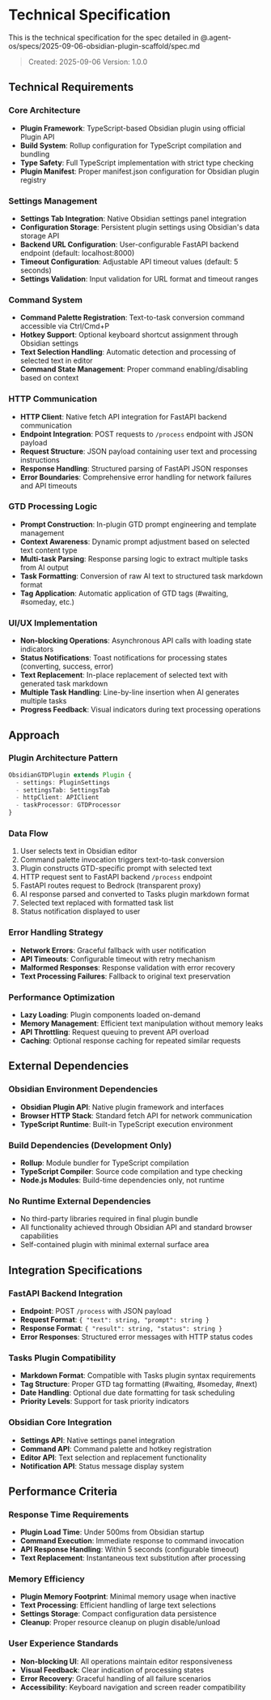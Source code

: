 # Technical Specification

This is the technical specification for the spec detailed in @.agent-os/specs/2025-09-06-obsidian-plugin-scaffold/spec.md

> Created: 2025-09-06
> Version: 1.0.0

## Technical Requirements

### Core Architecture
- **Plugin Framework**: TypeScript-based Obsidian plugin using official Plugin API
- **Build System**: Rollup configuration for TypeScript compilation and bundling
- **Type Safety**: Full TypeScript implementation with strict type checking
- **Plugin Manifest**: Proper manifest.json configuration for Obsidian plugin registry

### Settings Management
- **Settings Tab Integration**: Native Obsidian settings panel integration
- **Configuration Storage**: Persistent plugin settings using Obsidian's data storage API
- **Backend URL Configuration**: User-configurable FastAPI backend endpoint (default: localhost:8000)
- **Timeout Configuration**: Adjustable API timeout values (default: 5 seconds)
- **Settings Validation**: Input validation for URL format and timeout ranges

### Command System
- **Command Palette Registration**: Text-to-task conversion command accessible via Ctrl/Cmd+P
- **Hotkey Support**: Optional keyboard shortcut assignment through Obsidian settings
- **Text Selection Handling**: Automatic detection and processing of selected text in editor
- **Command State Management**: Proper command enabling/disabling based on context

### HTTP Communication
- **HTTP Client**: Native fetch API integration for FastAPI backend communication
- **Endpoint Integration**: POST requests to `/process` endpoint with JSON payload
- **Request Structure**: JSON payload containing user text and processing instructions
- **Response Handling**: Structured parsing of FastAPI JSON responses
- **Error Boundaries**: Comprehensive error handling for network failures and API timeouts

### GTD Processing Logic
- **Prompt Construction**: In-plugin GTD prompt engineering and template management
- **Context Awareness**: Dynamic prompt adjustment based on selected text content type
- **Multi-task Parsing**: Response parsing logic to extract multiple tasks from AI output
- **Task Formatting**: Conversion of raw AI text to structured task markdown format
- **Tag Application**: Automatic application of GTD tags (#waiting, #someday, etc.)

### UI/UX Implementation
- **Non-blocking Operations**: Asynchronous API calls with loading state indicators
- **Status Notifications**: Toast notifications for processing states (converting, success, error)
- **Text Replacement**: In-place replacement of selected text with generated task markdown
- **Multiple Task Handling**: Line-by-line insertion when AI generates multiple tasks
- **Progress Feedback**: Visual indicators during text processing operations

## Approach

### Plugin Architecture Pattern
```typescript
ObsidianGTDPlugin extends Plugin {
  - settings: PluginSettings
  - settingsTab: SettingsTab
  - httpClient: APIClient
  - taskProcessor: GTDProcessor
}
```

### Data Flow
1. User selects text in Obsidian editor
2. Command palette invocation triggers text-to-task conversion
3. Plugin constructs GTD-specific prompt with selected text
4. HTTP request sent to FastAPI backend `/process` endpoint
5. FastAPI routes request to Bedrock (transparent proxy)
6. AI response parsed and converted to Tasks plugin markdown format
7. Selected text replaced with formatted task list
8. Status notification displayed to user

### Error Handling Strategy
- **Network Errors**: Graceful fallback with user notification
- **API Timeouts**: Configurable timeout with retry mechanism
- **Malformed Responses**: Response validation with error recovery
- **Text Processing Failures**: Fallback to original text preservation

### Performance Optimization
- **Lazy Loading**: Plugin components loaded on-demand
- **Memory Management**: Efficient text manipulation without memory leaks
- **API Throttling**: Request queuing to prevent API overload
- **Caching**: Optional response caching for repeated similar requests

## External Dependencies

### Obsidian Environment Dependencies
- **Obsidian Plugin API**: Native plugin framework and interfaces
- **Browser HTTP Stack**: Standard fetch API for network communication
- **TypeScript Runtime**: Built-in TypeScript execution environment

### Build Dependencies (Development Only)
- **Rollup**: Module bundler for TypeScript compilation
- **TypeScript Compiler**: Source code compilation and type checking
- **Node.js Modules**: Build-time dependencies only, not runtime

### No Runtime External Dependencies
- No third-party libraries required in final plugin bundle
- All functionality achieved through Obsidian API and standard browser capabilities
- Self-contained plugin with minimal external surface area

## Integration Specifications

### FastAPI Backend Integration
- **Endpoint**: POST `/process` with JSON payload
- **Request Format**: `{ "text": string, "prompt": string }`
- **Response Format**: `{ "result": string, "status": string }`
- **Error Responses**: Structured error messages with HTTP status codes

### Tasks Plugin Compatibility
- **Markdown Format**: Compatible with Tasks plugin syntax requirements
- **Tag Structure**: Proper GTD tag formatting (#waiting, #someday, #next)
- **Date Handling**: Optional due date formatting for task scheduling
- **Priority Levels**: Support for task priority indicators

### Obsidian Core Integration
- **Settings API**: Native settings panel integration
- **Command API**: Command palette and hotkey registration
- **Editor API**: Text selection and replacement functionality
- **Notification API**: Status message display system

## Performance Criteria

### Response Time Requirements
- **Plugin Load Time**: Under 500ms from Obsidian startup
- **Command Execution**: Immediate response to command invocation
- **API Response Handling**: Within 5 seconds (configurable timeout)
- **Text Replacement**: Instantaneous text substitution after processing

### Memory Efficiency
- **Plugin Memory Footprint**: Minimal memory usage when inactive
- **Text Processing**: Efficient handling of large text selections
- **Settings Storage**: Compact configuration data persistence
- **Cleanup**: Proper resource cleanup on plugin disable/unload

### User Experience Standards
- **Non-blocking UI**: All operations maintain editor responsiveness
- **Visual Feedback**: Clear indication of processing states
- **Error Recovery**: Graceful handling of all failure scenarios
- **Accessibility**: Keyboard navigation and screen reader compatibility